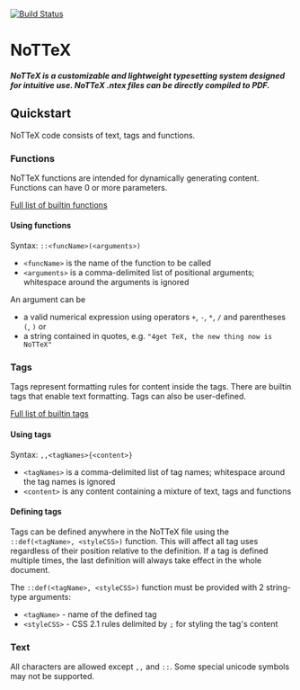 [![Build Status](https://travis-ci.org/map-filter-reduce/nottex.svg?branch=master)](https://travis-ci.org/map-filter-reduce/nottex)

# NoTTeX

##### NoTTeX is a customizable and lightweight typesetting system designed for intuitive use. NoTTeX .ntex files can be directly compiled to PDF.

## Quickstart

NoTTeX code consists of text, tags and functions.



### Functions
NoTTeX functions are intended for dynamically generating content. Functions can have 0 or more parameters.

[Full list of builtin functions](https://github.com/NoTTeX/nottex/wiki/Builtin-Functions)

#### Using functions
Syntax:
```::<funcName>(<arguments>) ```
* ```<funcName>``` is the name of the function to be called
* ```<arguments>``` is a comma-delimited list of positional arguments; whitespace around the arguments is ignored

An argument can be 
* a valid numerical expression using operators ```+```, ```-```, ```*```, ```/``` and parentheses ```(```, ```)``` or
* a string contained in quotes, e.g. ```"4get TeX, the new thing now is NoTTeX"```



### Tags
Tags represent formatting rules for content inside the tags. There are builtin tags that enable text formatting. Tags can also be user-defined.

[Full list of builtin tags](https://github.com/NoTTeX/nottex/wiki/Builtin-Tags)

#### Using tags
Syntax:
```,,<tagNames>{<content>} ```
* ```<tagNames>``` is a comma-delimited list of tag names; whitespace around the tag names is ignored
* ```<content>``` is any content containing a mixture of text, tags and functions


#### Defining tags
Tags can be defined anywhere in the NoTTeX file using the ```::def(<tagName>, <styleCSS>)``` function. This will affect all tag uses regardless of their position relative to the definition. If a tag is defined multiple times, the last definition will always take effect in the whole document.

The ```::def(<tagName>, <styleCSS>)``` function must be provided with 2 string-type arguments:
* ```<tagName>``` - name of the defined tag
* ```<styleCSS>``` - CSS 2.1 rules delimited by ```;``` for styling the tag's content



### Text
All characters are allowed except ```,,``` and ```::```. Some special unicode symbols may not be supported.
